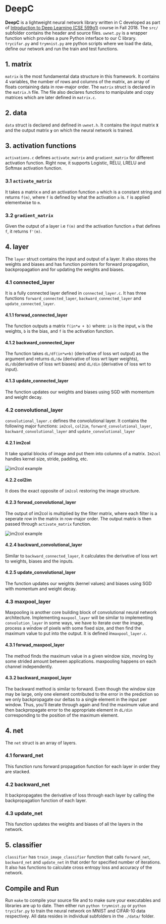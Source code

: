 # DeepC

**DeepC** is a lightweight neural network library written in C developed as part of [Introduction to Deep Learning (CSE 599g1)](https://courses.cs.washington.edu/courses/cse599g1/18au/) course in Fall 2018. The ```src/``` subfolder contains the header and source files. ```uwnet.py``` is a wrapper function which provides a pure Python interface to our C library. ```trycifar.py``` and ```trymnist.py``` are python scripts where we load the data, define our network and run the train and test functions.

## 1. matrix

```matrix``` is the most fundamental data structure in this framework. It contains 4 variables, the number of rows and columns of the matrix, an array of floats containing data in row-major order. The ```matrix``` struct is declared in the ```matrix.h``` file. The file also declares functions to manipulate and copy matrices which are later defined in ```matrix.c```. 

## 2. data

```data``` struct is declared and defined in ```uwnet.h```. It contains the input matrix **``X``** and the output matrix **``y``** on which the neural network is trained.

## 3. activation functions

```activations.c``` defines ```activate_matrix``` and ```gradient_matrix``` for different activation function. Right now, it supports Logistic, RELU, LRELU and Softmax activation function.

### 3.1 ```activate_matrix```

It takes a matrix ```m``` and an activation function ```a```  which is a constant string and returns ```f(m)```, where ```f``` is defined by what the activation ```a``` is. ```f``` is applied elementwise to ```m```.

### 3.2 ```gradient_matrix```

Given the output of a layer i.e ```f(m)``` and the activation function ```a``` that defines ```f```, it returns ```f'(m)```.

## 4. layer

The ```layer``` struct contains the input and output of a layer. It also stores the weights and biases and has function pointers for forward propagation, backpropagation and for updating the weights and biases.

### 4.1 connected_layer 

It is a fully connected layer defined in ```connected_layer.c```. It has three functions ```forward_connected_layer```, ```backward_connected_layer``` and ```update_connected_layer```.

#### 4.1.1 forwad_connected_layer

The function outputs a matrix ```f(in*w + b)``` where: ```in``` is the input, ```w``` is the weights, ```b``` is the bias, and ```f``` is the activation function.

#### 4.1.2 backward_connected_layer

The function takes ```dL/df(in*w+b)``` (derivative of loss wrt output) as the argument and returns ```dL/dw``` (derivative of 
loss wrt layer weights), ```dL/db```(derivative of loss wrt biases) and ```dL/din``` (derivative of loss wrt to input).

#### 4.1.3 update_connected_layer

The function updates our weights and biases using SGD with momentum and weight decay.

### 4.2 convolutional_layer

```convolutional_layer.c``` defines the convolutional layer. It contains the following major functions: ```im2col```, ```col2im```, ```forward_convolutional_layer```, ```backward_convolutional_layer``` and ```update_convolutional_layer```

#### 4.2.1 im2col

It take spatial blocks of image and put them into columns of a matrix. ```Im2col``` handles kernel size, stride, padding, etc.

![im2col example](images/im2col.gif)

#### 4.2.2 col2im

It does the exact opposite of ```im2col``` restoring the image structure.

#### 4.2.3 forwad_convolutional_layer

The output of im2col is multiplied by the filter matrix, where each filter is a seperate row in the matrix in row-major order. The output matrix is then passed through ```activate_matrix``` function.

![im2col example](images/forward_convolution.png)

#### 4.2.4 backward_convolutional_layer

Similar to ```backward_connected_layer```, it calculates the derivative of loss wrt to weights, biases and the inputs.

#### 4.2.5 update_convolutional_layer

The function updates our weights (kernel values) and biases using SGD with momentum and weight decay.

### 4.3 maxpool_layer

Maxpooling is another core building block of convolutional neural network architecture. Implementing ```maxpool_layer``` will be similar to implementing ```convolution_layer``` in some ways, we have to iterate over the image, process a window of pixels with some fixed size, and then find the maximum value to put into the output. It is defined in```maxpool_layer.c```.

#### 4.3.1 forwad_maxpool_layer

The method finds the maximum value in a given window size, moving by some strided amount between applications. maxpooling happens on each channel independently.

#### 4.3.2 backward_maxpool_layer

The backward method is similar to forward. Even though the window size may be large, only one element contributed to the error in the prediction so we only backpropagate our deltas to a single element in the input per window. Thus, you'll iterate through again and find the maximum value and then backpropagate error to the appropriate element in ```dL/din``` corresponding to the position of the maximum element.

## 4. net

The ```net``` struct is an array of layers.

### 4.1 forward_net

This function runs forward propagation function for each layer in order they are stacked.

### 4.2 backward_net

It backpropagates the derivative of loss through each layer by calling the backpropagation function of each layer.

### 4.3 update_net

This function updates the weights and biases of all the layers in the network.

## 5. classifier

```classifier``` has ```train_image_classifier``` function that calls ```forward_net```, ```backward_net``` and ```update_net``` in that order for specified number of iterations. It also has functions to calculate cross entropy loss and accuracy of the network.


## Compile and Run

Run ```make``` to compile your source file and to make sure your executables and libraries are up to date. Then either run ```python trymnist.py``` or  ```python trycifar.py``` to train the  neural network on MNIST and CIFAR-10 data respectivey. All data resides in individual subfolders in the ```./data/``` folder.
